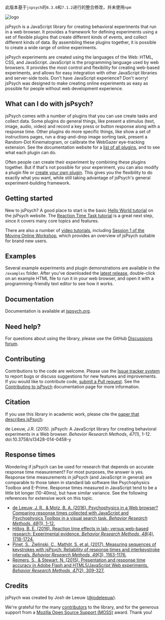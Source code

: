 此版本基于`jspsych`的`6.3.0`和`7.1.2`进行的整合修改，并未使用`npm`

![logo](https://camo.githubusercontent.com/81e48a25cccbf48a83e0c0adafc9353d615489ab0c368b4ea9689e455c04e9a5/687474703a2f2f7777772e6a7370737963682e6f72672f372e302f696d672f6a7370737963682d6c6f676f2e6a7067)

jsPsych is a JavaScript library for creating behavioral experiments that run in a web browser. It provides a framework for defining experiments using a set of flexible plugins that create different kinds of events, and collect different kinds of data. By assembling these plugins together, it is possible to create a wide range of online experiments.

jsPsych experiments are created using the languages of the Web: HTML, CSS, and JavaScript. JavaScript is the programming language used by web browsers. It provides the most control and flexibility for creating web-based experiments, and allows for easy integration with other JavaScript libraries and server-side tools. Don't have JavaScript experience? Don't worry! jsPsych was designed to make creating online experiments as easy as possible for people without web development experience.

## What can I do with jsPsych?

jsPsych comes with a number of plugins that you can use create tasks and collect data. Some plugins do general things, like present a stimulus (text, image, audio, video) and record a key press or button response along with a response time. Other plugins do more specific things, like show a set of instructions pages, run a drag-and-drop image sorting task, present a Random-Dot Kinematogram, or calibrate the WebGazer eye-tracking extension. See the documentation website for a [list of all plugins](https://www.jspsych.org/plugins/list-of-plugins/), and to see what each plugin can do.

Often people can create their experiment by combining these plugins together. But if that's not possible for your experiment, you can also modify a plugin file or [create your own plugin](https://www.jspsych.org/overview/plugins/#creating-a-new-plugin). This gives you the flexibility to do exactly what you want, while still taking advantage of jsPsych's general experiment-building framework.

Getting started
---------------

New to jsPsych? A good place to start is the basic [Hello World tutorial](https://www.jspsych.org/tutorials/hello-world/) on the jsPsych website. The [Reaction Time Task tutorial](https://www.jspsych.org/tutorials/rt-task/) is a great next step, since it covers many core topics and features. 

There are also a number of [video tutorials](https://www.jspsych.org/tutorials/video-tutorials), including [Session 1 of the Moving Online Workshop](https://www.youtube.com/watch?v=BuhfsIFRFe8), which provides an overview of jsPsych suitable for brand new users. 

Examples
----------

Several example experiments and plugin demonstrations are available in the `/examples` folder. After you've downloaded the [latest release](https://github.com/jspsych/jsPsych/releases), double-click on an example HTML file to run it in your web browser, and open it with a programming-friendly text editor to see how it works.

Documentation
-------------

Documentation is available at [jspsych.org](https://www.jspsych.org/).

Need help?
----------

For questions about using the library, please use the GitHub [Discussions forum](https://github.com/jspsych/jsPsych/discussions).

Contributing
------------

Contributions to the code are welcome. Please use the [Issue tracker system](https://github.com/jspsych/jsPsych/issues) to report bugs or discuss suggestions for new features and improvements. If you would like to contribute code, [submit a Pull request](https://help.github.com/articles/using-pull-requests). See the [Contributing to jsPsych](https://www.jspsych.org/about/contributing/) documentation page for more information.

Citation
--------

If you use this library in academic work, please cite the [paper that describes jsPsych](http://link.springer.com/article/10.3758%2Fs13428-014-0458-y):

de Leeuw, J.R. (2015). jsPsych: A JavaScript library for creating behavioral experiments in a Web browser. *Behavior Research Methods*, _47_(1), 1-12. doi:10.3758/s13428-014-0458-y

Response times
--------------

Wondering if jsPsych can be used for research that depends on accurate response time measurement? For most purposes, the answer is yes. Response time measurements in jsPsych (and JavaScript in general) are comparable to those taken in standard lab software like Psychophysics Toolbox and E-Prime. Response times measured in JavaScript tend to be a little bit longer (10-40ms), but have similar variance. See the following references for extensive work on this topic.

* [de Leeuw, J. R., & Motz, B. A. (2016). Psychophysics in a Web browser? Comparing response times collected with JavaScript and Psychophysics Toolbox in a visual search task. *Behavior Research Methods*, *48*(1), 1-12.](http://link.springer.com/article/10.3758%2Fs13428-015-0567-2)
* [Hilbig, B. E. (2016). Reaction time effects in lab- versus web-based research: Experimental evidence. *Behavior Research Methods*, *48*(4), 1718-1724.](http://dx.doi.org/10.3758/s13428-015-0678-9)
* [Pinet, S., Zielinski, C., Mathôt, S. et al. (2017). Measuring sequences of keystrokes with jsPsych: Reliability of response times and interkeystroke intervals.  *Behavior Research Methods*, *49*(3), 1163-1176.](http://link.springer.com/article/10.3758/s13428-016-0776-3)
* [Reimers, S., & Stewart, N. (2015). Presentation and response time accuracy in Adobe Flash and HTML5/JavaScript Web experiments. *Behavior Research Methods*, *47*(2), 309-327.](http://link.springer.com/article/10.3758%2Fs13428-014-0471-1)


Credits
-------

jsPsych was created by Josh de Leeuw ([@jodeleeuw](https://github.com/jodeleeuw)).

We're grateful for the many [contributors](https://github.com/jspsych/jsPsych/blob/master/contributors.md) to the library, and for the generous support from a [Mozilla Open Source Support (MOSS)](https://www.mozilla.org/en-US/moss/) award. Thank you!